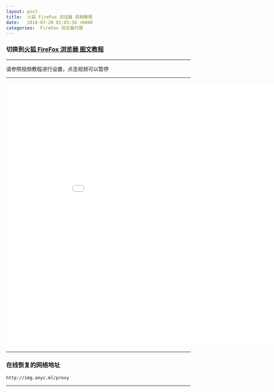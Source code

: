 ```yaml
---
layout: post
title:  火狐 FireFox 浏览器 视频教程
date:   2018-07-20 02:05:38 +0800
categories:  FireFox 浏览器代理
---
```


### 切换到[火狐 FireFox 浏览器 **图文教程**](/2018/07/firefox_txt/ "FireFox")

****

请参照视频教程进行设置，点击视频可以暂停

****
<iframe width="960" height="720" src="/files/FireFox.webm" frameborder="0" allow="autoplay; encrypted-media" allowfullscreen></iframe>

****

### 在线恢复的网络地址

```
http://img.anyc.ml/proxy
```
****
